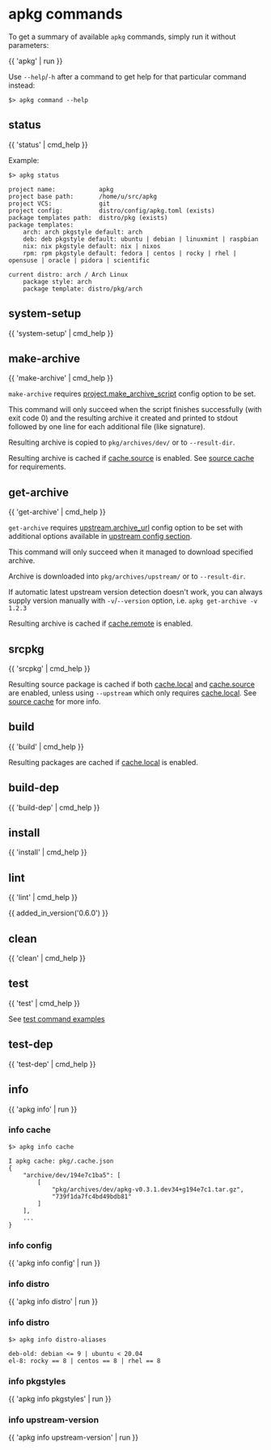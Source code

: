 # apkg commands

To get a summary of available `apkg` commands, simply run it without parameters:

{{ 'apkg' | run }}

Use `--help`/`-h` after a command to get help for that particular command instead:

```
$> apkg command --help
```

## status

{{ 'status' | cmd_help }}

Example:

```
$> apkg status

project name:            apkg
project base path:       /home/u/src/apkg
project VCS:             git
project config:          distro/config/apkg.toml (exists)
package templates path:  distro/pkg (exists)
package templates:
    arch: arch pkgstyle default: arch
    deb: deb pkgstyle default: ubuntu | debian | linuxmint | raspbian
    nix: nix pkgstyle default: nix | nixos
    rpm: rpm pkgstyle default: fedora | centos | rocky | rhel | opensuse | oracle | pidora | scientific

current distro: arch / Arch Linux
    package style: arch
    package template: distro/pkg/arch
```


## system-setup

{{ 'system-setup' | cmd_help }}


## make-archive

{{ 'make-archive' | cmd_help }}

`make-archive` requires
[project.make_archive_script](config.md#projectmake_archive_script)
config option to be set.

This command will only succeed when the script finishes successfully (with
exit code 0) and the resulting archive it created and printed to stdout
followed by one line for each additional file (like signature).

Resulting archive is copied to `pkg/archives/dev/` or to `--result-dir`.

Resulting archive is cached if [cache.source](config.md#cachesource)
is enabled. See [source cache](cache.md#source-cache) for requirements.


## get-archive

{{ 'get-archive' | cmd_help }}

`get-archive` requires
[upstream.archive_url](config.md#upstreamarchive_url)
config option to be set with additional options available in
[upstream config section](config.md#upstream).

This command will only succeed when it managed to download specified archive.

Archive is downloaded into `pkg/archives/upstream/` or to `--result-dir`.

If automatic latest upstream version detection doesn't work,
you can always supply version manually with `-v`/`--version` option,
i.e. `apkg get-archive -v 1.2.3`

Resulting archive is cached if [cache.remote](config.md#cacheremote)
is enabled.


## srcpkg

{{ 'srcpkg' | cmd_help }}

Resulting source package is cached if both [cache.local](config.md#cachelocal) and
[cache.source](config.md#cachesources) are enabled, unless using `--upstream`
which only requires [cache.local](config.md#cachelocal).
See [source cache](cache.md#source-cache) for more info.

## build

{{ 'build' | cmd_help }}

Resulting packages are cached if [cache.local](config.md#cachelocal) is enabled.

## build-dep

{{ 'build-dep' | cmd_help }}


## install

{{ 'install' | cmd_help }}


## lint

{{ 'lint' | cmd_help }}

{{ added_in_version('0.6.0') }}


## clean

{{ 'clean' | cmd_help }}


## test

{{ 'test' | cmd_help }}

See [test command examples](test.md#test-command-examples)


## test-dep

{{ 'test-dep' | cmd_help }}


## info

{{ 'apkg info' | run }}

### info cache

```
$> apkg info cache

I apkg cache: pkg/.cache.json
{
    "archive/dev/194e7c1ba5": [
        [
            "pkg/archives/dev/apkg-v0.3.1.dev34+g194e7c1.tar.gz",
            "739f1da7fc4bd49bdb81"
        ]
    ],
    ...
}
```

### info config

{{ 'apkg info config' | run }}

### info distro

{{ 'apkg info distro' | run }}

### info distro

```
$> apkg info distro-aliases

deb-old: debian <= 9 | ubuntu < 20.04
el-8: rocky == 8 | centos == 8 | rhel == 8
```

### info pkgstyles

{{ 'apkg info pkgstyles' | run }}

### info upstream-version

{{ 'apkg info upstream-version' | run }}
